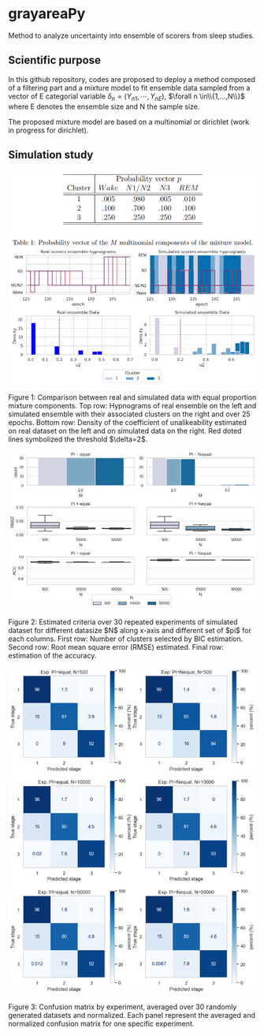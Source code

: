 # grayareaPy
Method to analyze uncertainty into ensemble of scorers from sleep studies.

## Scientific purpose

In this github repository, codes are proposed to deploy a method composed of a filtering part and a mixture model to fit ensemble data sampled from a vector of E categorial variable $\delta_{n} =(Y_{n1},\cdots,Y_{nE})$, $\forall n \in\\{1,...,N\\}$ where E denotes the ensemble size and N the sample size.

The proposed mixture model are based on a multinomial or dirichlet (work in progress for dirichlet).

## Simulation study

<div class="image-wrapper" >
    <img src="/figure/parameters_table.png" alt=""/>
</div>


<div class="image-wrapper" >
    <img src="/figure/IntroSimu.png" alt=""/>
  </a>
      <p class="image-caption">Figure 1: Comparison between real and simulated data with equal proportion mixture components. Top row: Hypnograms of real ensemble on the left and simulated ensemble with their associated clusters on the right and over 25 epochs. Bottom row: Density of the coefficient of unalikeability estimated on real dataset on the left and on simulated data on the right. Red doted lines symbolized the threshold $\delta=2$.</p>
</div>

<div class="image-wrapper" >
    <img src="/figure/SimuRes.png" alt=""/>
  </a>
      <p class="image-caption">Figure 2: Estimated criteria over 30 repeated experiments of simulated dataset for different datasize $N$ along x-axis and different set of $pi$ for each columns. First row: Number of clusters selected by BIC estimation. Second row: Root mean square error (RMSE) estimated. Final row: estimation of the accuracy.</p>
</div>

<div class="image-wrapper" >
    <img src="/figure/CMSIMU.png" alt=""/>
  </a>
      <p class="image-caption">Figure 3: Confusion matrix by experiment, averaged over 30 randomly generated datasets and normalized. Each panel represent the averaged and normalized confusion matrix for one specific experiment.</p>
</div>
